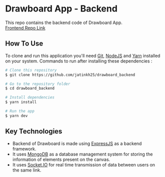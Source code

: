 # Drawboard App - Backend

This repo contains the backend code of Drawboard App.\
[Frontend Repo Link](https://github.com/jatinkh25/drawboard_frontend)

## How To Use

To clone and run this application you'll need [Git](https://git-scm.com), [NodeJS](https://nodejs.org/en) and [Yarn](https://yarnpkg.com) installed on your system. Commands to run after installing these dependencies :

```bash
# Clone this repository
$ git clone https://github.com/jatinkh25/drawboard_backend

# Go to the repository folder
$ cd drawboard_backend

# Install dependencies
$ yarn install

# Run the app
$ yarn dev

```

## Key Technologies

- Backend of Drawboard is made using [ExpressJS]() as a backend framework.
- It uses [MongoDB](https://www.mongodb.com) as a database management system for storing the information of elements present on the canvas.
- It uses [Socket.IO](https://socket.io) for real time transmission of data between users on the same link.
